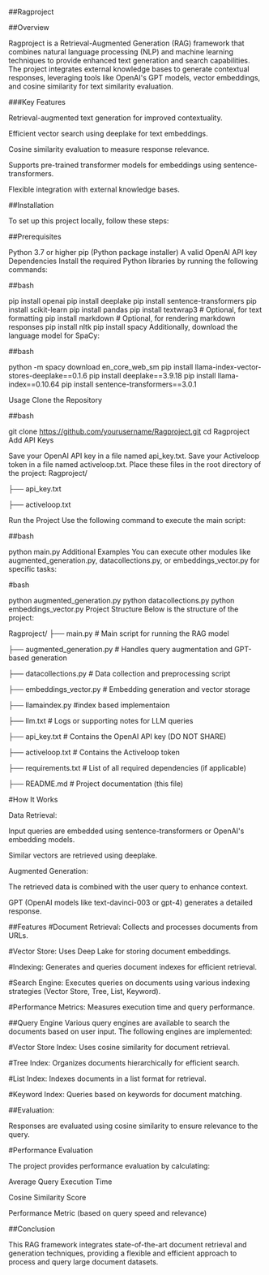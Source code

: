 ##Ragproject

##Overview

Ragproject is a Retrieval-Augmented Generation (RAG) framework that combines natural language processing (NLP) and machine learning techniques to provide enhanced text generation and search capabilities. The project integrates external knowledge bases to generate contextual responses, leveraging tools like OpenAI's GPT models, vector embeddings, and cosine similarity for text similarity evaluation.

###Key Features

Retrieval-augmented text generation for improved contextuality.

Efficient vector search using deeplake for text embeddings.

Cosine similarity evaluation to measure response relevance.

Supports pre-trained transformer models for embeddings using sentence-transformers.

Flexible integration with external knowledge bases.

##Installation

To set up this project locally, follow these steps:

##Prerequisites

Python 3.7 or higher
pip (Python package installer)
A valid OpenAI API key
Dependencies
Install the required Python libraries by running the following commands:

##bash

pip install openai
pip install deeplake
pip install sentence-transformers
pip install scikit-learn
pip install pandas
pip install textwrap3  # Optional, for text formatting
pip install markdown   # Optional, for rendering markdown responses
pip install nltk
pip install spacy
Additionally, download the language model for SpaCy:

##bash

python -m spacy download en_core_web_sm
pip install llama-index-vector-stores-deeplake==0.1.6
pip install deeplake==3.9.18
pip install llama-index==0.10.64
pip install sentence-transformers==3.0.1

Usage
Clone the Repository

##bash

git clone https://github.com/yourusername/Ragproject.git
cd Ragproject
Add API Keys

Save your OpenAI API key in a file named api_key.txt.
Save your Activeloop token in a file named activeloop.txt.
Place these files in the root directory of the project:
Ragproject/

├── api_key.txt

├── activeloop.txt

Run the Project Use the following command to execute the main script:

##bash

python main.py
Additional Examples You can execute other modules like augmented_generation.py, datacollections.py, or embeddings_vector.py for specific tasks:

#bash

python augmented_generation.py
python datacollections.py
python embeddings_vector.py
Project Structure
Below is the structure of the project:

Ragproject/
├── main.py              # Main script for running the RAG model

├── augmented_generation.py # Handles query augmentation and GPT-based generation

├── datacollections.py   # Data collection and preprocessing script

├── embeddings_vector.py # Embedding generation and vector storage

├── llamaindex.py        #index based implementaion

├── llm.txt              # Logs or supporting notes for LLM queries

├── api_key.txt          # Contains the OpenAI API key (DO NOT SHARE)

├── activeloop.txt       # Contains the Activeloop token

├── requirements.txt     # List of all required dependencies (if applicable)

├── README.md            # Project documentation (this file)

#How It Works

Data Retrieval:

Input queries are embedded using sentence-transformers or OpenAI's embedding models.

Similar vectors are retrieved using deeplake.

Augmented Generation:

The retrieved data is combined with the user query to enhance context.

GPT (OpenAI models like text-davinci-003 or gpt-4) generates a detailed response.

##Features
#Document Retrieval: Collects and processes documents from URLs.

#Vector Store: Uses Deep Lake for storing document embeddings.

#Indexing: Generates and queries document indexes for efficient retrieval.

#Search Engine: Executes queries on documents using various indexing strategies (Vector Store, Tree, List, Keyword).

#Performance Metrics: Measures execution time and query performance.

##Query Engine
Various query engines are available to search the documents based on user input. The following engines are implemented:

#Vector Store Index: Uses cosine similarity for document retrieval.

#Tree Index: Organizes documents hierarchically for efficient search.

#List Index: Indexes documents in a list format for retrieval.

#Keyword Index: Queries based on keywords for document matching.

##Evaluation:

Responses are evaluated using cosine similarity to ensure relevance to the query.

#Performance Evaluation

The project provides performance evaluation by calculating:

Average Query Execution Time

Cosine Similarity Score

Performance Metric (based on query speed and relevance)

##Conclusion

This RAG framework integrates state-of-the-art document retrieval and generation techniques, providing a flexible and efficient approach to process and query large document datasets.


